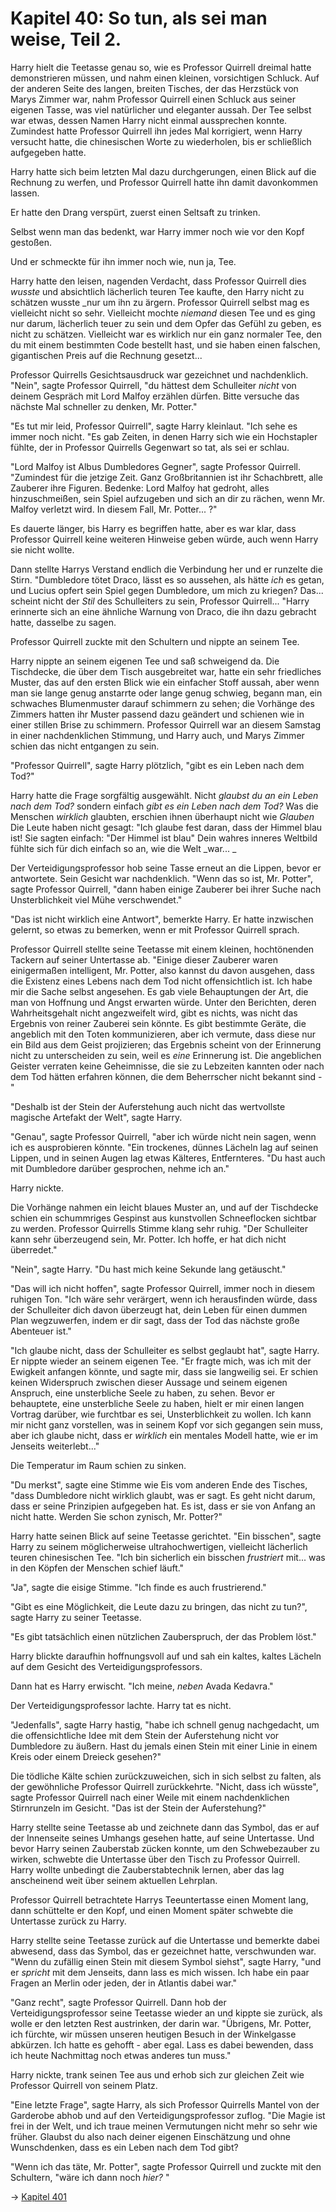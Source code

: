 # Kapitel 40: So tun, als sei man weise, Teil 2.

Harry hielt die Teetasse genau so, wie es Professor Quirrell dreimal hatte demonstrieren müssen, und nahm einen kleinen, vorsichtigen Schluck. Auf der anderen Seite des langen, breiten Tisches, der das Herzstück von Marys Zimmer war, nahm Professor Quirrell einen Schluck aus seiner eigenen Tasse, was viel natürlicher und eleganter aussah. Der Tee selbst war etwas, dessen Namen Harry nicht einmal aussprechen konnte. Zumindest hatte Professor Quirrell ihn jedes Mal korrigiert, wenn Harry versucht hatte, die chinesischen Worte zu wiederholen, bis er schließlich aufgegeben hatte.

Harry hatte sich beim letzten Mal dazu durchgerungen, einen Blick auf die Rechnung zu werfen, und Professor Quirrell hatte ihn damit davonkommen lassen.

Er hatte den Drang verspürt, zuerst einen Seltsaft zu trinken.

Selbst wenn man das bedenkt, war Harry immer noch wie vor den Kopf gestoßen.

Und er schmeckte für ihn immer noch wie, nun ja, Tee.

Harry hatte den leisen, nagenden Verdacht, dass Professor Quirrell dies _wusste_ und absichtlich lächerlich teuren Tee kaufte, den Harry nicht zu schätzen wusste _nur um ihn zu ärgern. Professor Quirrell selbst mag es vielleicht nicht so sehr. Vielleicht mochte _niemand_ diesen Tee und es ging nur darum, lächerlich teuer zu sein und dem Opfer das Gefühl zu geben, es nicht zu schätzen. Vielleicht war es wirklich nur ein ganz normaler Tee, den du mit einem bestimmten Code bestellt hast, und sie haben einen falschen, gigantischen Preis auf die Rechnung gesetzt...

Professor Quirrells Gesichtsausdruck war gezeichnet und nachdenklich. "Nein", sagte Professor Quirrell, "du hättest dem Schulleiter _nicht_ von deinem Gespräch mit Lord Malfoy erzählen dürfen. Bitte versuche das nächste Mal schneller zu denken, Mr. Potter."

"Es tut mir leid, Professor Quirrell", sagte Harry kleinlaut. "Ich sehe es immer noch nicht. "Es gab Zeiten, in denen Harry sich wie ein Hochstapler fühlte, der in Professor Quirrells Gegenwart so tat, als sei er schlau.

"Lord Malfoy ist Albus Dumbledores Gegner", sagte Professor Quirrell. "Zumindest für die jetzige Zeit. Ganz Großbritannien ist ihr Schachbrett, alle Zauberer ihre Figuren. Bedenke: Lord Malfoy hat gedroht, alles hinzuschmeißen, sein Spiel aufzugeben und sich an dir zu rächen, wenn Mr. Malfoy verletzt wird. In diesem Fall, Mr. Potter... ?"

Es dauerte länger, bis Harry es begriffen hatte, aber es war klar, dass Professor Quirrell keine weiteren Hinweise geben würde, auch wenn Harry sie nicht wollte.

Dann stellte Harrys Verstand endlich die Verbindung her und er runzelte die Stirn. "Dumbledore tötet Draco, lässt es so aussehen, als hätte _ich_ es getan, und Lucius opfert sein Spiel gegen Dumbledore, um mich zu kriegen? Das... scheint nicht der _Stil_ des Schulleiters zu sein, Professor Quirrell... "Harry erinnerte sich an eine ähnliche Warnung von Draco, die ihn dazu gebracht hatte, dasselbe zu sagen.

Professor Quirrell zuckte mit den Schultern und nippte an seinem Tee.

Harry nippte an seinem eigenen Tee und saß schweigend da. Die Tischdecke, die über dem Tisch ausgebreitet war, hatte ein sehr friedliches Muster, das auf den ersten Blick wie ein einfacher Stoff aussah, aber wenn man sie lange genug anstarrte oder lange genug schwieg, begann man, ein schwaches Blumenmuster darauf schimmern zu sehen; die Vorhänge des Zimmers hatten ihr Muster passend dazu geändert und schienen wie in einer stillen Brise zu schimmern. Professor Quirrell war an diesem Samstag in einer nachdenklichen Stimmung, und Harry auch, und Marys Zimmer schien das nicht entgangen zu sein.

"Professor Quirrell", sagte Harry plötzlich, "gibt es ein Leben nach dem Tod?"

Harry hatte die Frage sorgfältig ausgewählt. Nicht _glaubst du an ein Leben nach dem Tod?_ sondern einfach _gibt es ein Leben nach dem Tod?_ Was die Menschen _wirklich_ glaubten, erschien ihnen überhaupt nicht wie _Glauben_ Die Leute haben nicht gesagt: "Ich glaube fest daran, dass der Himmel blau ist! Sie sagten einfach: "Der Himmel ist blau" Dein wahres inneres Weltbild fühlte sich für dich einfach so an, wie die Welt _war... _

Der Verteidigungsprofessor hob seine Tasse erneut an die Lippen, bevor er antwortete. Sein Gesicht war nachdenklich. "Wenn das so ist, Mr. Potter", sagte Professor Quirrell, "dann haben einige Zauberer bei ihrer Suche nach Unsterblichkeit viel Mühe verschwendet."

"Das ist nicht wirklich eine Antwort", bemerkte Harry. Er hatte inzwischen gelernt, so etwas zu bemerken, wenn er mit Professor Quirrell sprach.

Professor Quirrell stellte seine Teetasse mit einem kleinen, hochtönenden Tackern auf seiner Untertasse ab. "Einige dieser Zauberer waren einigermaßen intelligent, Mr. Potter, also kannst du davon ausgehen, dass die Existenz eines Lebens nach dem Tod nicht offensichtlich ist. Ich habe mir die Sache selbst angesehen. Es gab viele Behauptungen der Art, die man von Hoffnung und Angst erwarten würde. Unter den Berichten, deren Wahrheitsgehalt nicht angezweifelt wird, gibt es nichts, was nicht das Ergebnis von reiner Zauberei sein könnte. Es gibt bestimmte Geräte, die angeblich mit den Toten kommunizieren, aber ich vermute, dass diese nur ein Bild aus dem Geist projizieren; das Ergebnis scheint von der Erinnerung nicht zu unterscheiden zu sein, weil es _eine_ Erinnerung ist. Die angeblichen Geister verraten keine Geheimnisse, die sie zu Lebzeiten kannten oder nach dem Tod hätten erfahren können, die dem Beherrscher nicht bekannt sind -"

"Deshalb ist der Stein der Auferstehung auch nicht das wertvollste magische Artefakt der Welt", sagte Harry.

"Genau", sagte Professor Quirrell, "aber ich würde nicht nein sagen, wenn ich es ausprobieren könnte. "Ein trockenes, dünnes Lächeln lag auf seinen Lippen, und in seinen Augen lag etwas Kälteres, Entfernteres. "Du hast auch mit Dumbledore darüber gesprochen, nehme ich an."

Harry nickte.

Die Vorhänge nahmen ein leicht blaues Muster an, und auf der Tischdecke schien ein schummriges Gespinst aus kunstvollen Schneeflocken sichtbar zu werden. Professor Quirrells Stimme klang sehr ruhig. "Der Schulleiter kann sehr überzeugend sein, Mr. Potter. Ich hoffe, er hat dich nicht überredet."

"Nein", sagte Harry. "Du hast mich keine Sekunde lang getäuscht."

"Das will ich nicht hoffen", sagte Professor Quirrell, immer noch in diesem ruhigen Ton. "Ich wäre sehr verärgert, wenn ich herausfinden würde, dass der Schulleiter dich davon überzeugt hat, dein Leben für einen dummen Plan wegzuwerfen, indem er dir sagt, dass der Tod das nächste große Abenteuer ist."

"Ich glaube nicht, dass der Schulleiter es selbst geglaubt hat", sagte Harry. Er nippte wieder an seinem eigenen Tee. "Er fragte mich, was ich mit der Ewigkeit anfangen könnte, und sagte mir, dass sie langweilig sei. Er schien keinen Widerspruch zwischen dieser Aussage und seinem eigenen Anspruch, eine unsterbliche Seele zu haben, zu sehen. Bevor er behauptete, eine unsterbliche Seele zu haben, hielt er mir einen langen Vortrag darüber, wie furchtbar es sei, Unsterblichkeit zu wollen. Ich kann mir nicht ganz vorstellen, was in seinem Kopf vor sich gegangen sein muss, aber ich glaube nicht, dass er _wirklich_ ein mentales Modell hatte, wie er im Jenseits weiterlebt..."

Die Temperatur im Raum schien zu sinken.

"Du merkst", sagte eine Stimme wie Eis vom anderen Ende des Tisches, "dass Dumbledore nicht wirklich glaubt, was er sagt. Es geht nicht darum, dass er seine Prinzipien aufgegeben hat. Es ist, dass er sie von Anfang an nicht hatte. Werden Sie schon zynisch, Mr. Potter?"

Harry hatte seinen Blick auf seine Teetasse gerichtet. "Ein bisschen", sagte Harry zu seinem möglicherweise ultrahochwertigen, vielleicht lächerlich teuren chinesischen Tee. "Ich bin sicherlich ein bisschen _frustriert_ mit... was in den Köpfen der Menschen schief läuft."

"Ja", sagte die eisige Stimme. "Ich finde es auch frustrierend."

"Gibt es eine Möglichkeit, die Leute dazu zu bringen, das nicht zu tun?", sagte Harry zu seiner Teetasse.

"Es gibt tatsächlich einen nützlichen Zauberspruch, der das Problem löst."

Harry blickte daraufhin hoffnungsvoll auf und sah ein kaltes, kaltes Lächeln auf dem Gesicht des Verteidigungsprofessors.

Dann hat es Harry erwischt. "Ich meine, _neben_ Avada Kedavra."

Der Verteidigungsprofessor lachte. Harry tat es nicht.

"Jedenfalls", sagte Harry hastig, "habe ich schnell genug nachgedacht, um die offensichtliche Idee mit dem Stein der Auferstehung nicht vor Dumbledore zu äußern. Hast du jemals einen Stein mit einer Linie in einem Kreis oder einem Dreieck gesehen?"

Die tödliche Kälte schien zurückzuweichen, sich in sich selbst zu falten, als der gewöhnliche Professor Quirrell zurückkehrte. "Nicht, dass ich wüsste", sagte Professor Quirrell nach einer Weile mit einem nachdenklichen Stirnrunzeln im Gesicht. "Das ist der Stein der Auferstehung?"

Harry stellte seine Teetasse ab und zeichnete dann das Symbol, das er auf der Innenseite seines Umhangs gesehen hatte, auf seine Untertasse. Und bevor Harry seinen Zauberstab zücken konnte, um den Schwebezauber zu wirken, schwebte die Untertasse über den Tisch zu Professor Quirrell. Harry wollte unbedingt die Zauberstabtechnik lernen, aber das lag anscheinend weit über seinem aktuellen Lehrplan.

Professor Quirrell betrachtete Harrys Teeuntertasse einen Moment lang, dann schüttelte er den Kopf, und einen Moment später schwebte die Untertasse zurück zu Harry.

Harry stellte seine Teetasse zurück auf die Untertasse und bemerkte dabei abwesend, dass das Symbol, das er gezeichnet hatte, verschwunden war. "Wenn du zufällig einen Stein mit diesem Symbol siehst", sagte Harry, "und er _spricht_ mit dem Jenseits, dann lass es mich wissen. Ich habe ein paar Fragen an Merlin oder jeden, der in Atlantis dabei war."

"Ganz recht", sagte Professor Quirrell. Dann hob der Verteidigungsprofessor seine Teetasse wieder an und kippte sie zurück, als wolle er den letzten Rest austrinken, der darin war. "Übrigens, Mr. Potter, ich fürchte, wir müssen unseren heutigen Besuch in der Winkelgasse abkürzen. Ich hatte es gehofft - aber egal. Lass es dabei bewenden, dass ich heute Nachmittag noch etwas anderes tun muss."

Harry nickte, trank seinen Tee aus und erhob sich zur gleichen Zeit wie Professor Quirrell von seinem Platz.

"Eine letzte Frage", sagte Harry, als sich Professor Quirrells Mantel von der Garderobe abhob und auf den Verteidigungsprofessor zuflog. "Die Magie ist frei in der Welt, und ich traue meinen Vermutungen nicht mehr so sehr wie früher. Glaubst du also nach deiner eigenen Einschätzung und ohne Wunschdenken, dass es ein Leben nach dem Tod gibt?

"Wenn ich das täte, Mr. Potter", sagte Professor Quirrell und zuckte mit den Schultern, "wäre ich dann noch _hier?_ "

→ [Kapitel 401](Kapitel-401.md)
